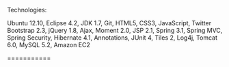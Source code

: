 Technologies:

Ubuntu 12.10, Eclipse 4.2, JDK 1.7, Git, HTML5, CSS3, JavaScript, Twitter Bootstrap 2.3, jQuery 1.8, Ajax, Moment 2.0, JSP 2.1, Spring 3.1, Spring MVC, Spring Security, Hibernate 4.1, Annotations, JUnit 4, Tiles 2, Log4j, Tomcat 6.0, MySQL 5.2, Amazon EC2


===========
